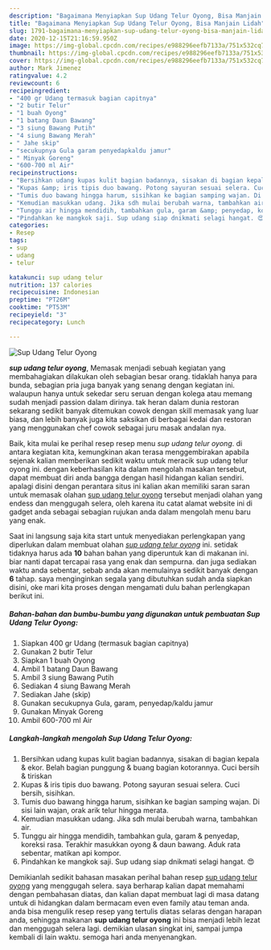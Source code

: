 ```yaml
---
description: "Bagaimana Menyiapkan Sup Udang Telur Oyong, Bisa Manjain Lidah"
title: "Bagaimana Menyiapkan Sup Udang Telur Oyong, Bisa Manjain Lidah"
slug: 1791-bagaimana-menyiapkan-sup-udang-telur-oyong-bisa-manjain-lidah
date: 2020-12-15T21:16:59.950Z
image: https://img-global.cpcdn.com/recipes/e988296eefb7133a/751x532cq70/sup-udang-telur-oyong-foto-resep-utama.jpg
thumbnail: https://img-global.cpcdn.com/recipes/e988296eefb7133a/751x532cq70/sup-udang-telur-oyong-foto-resep-utama.jpg
cover: https://img-global.cpcdn.com/recipes/e988296eefb7133a/751x532cq70/sup-udang-telur-oyong-foto-resep-utama.jpg
author: Mark Jimenez
ratingvalue: 4.2
reviewcount: 6
recipeingredient:
- "400 gr Udang termasuk bagian capitnya"
- "2 butir Telur"
- "1 buah Oyong"
- "1 batang Daun Bawang"
- "3 siung Bawang Putih"
- "4 siung Bawang Merah"
- " Jahe skip"
- "secukupnya Gula garam penyedapkaldu jamur"
- " Minyak Goreng"
- "600-700 ml Air"
recipeinstructions:
- "Bersihkan udang kupas kulit bagian badannya, sisakan di bagian kepala &amp; ekor. Belah bagian punggung &amp; buang bagian kotorannya. Cuci bersih &amp; tiriskan"
- "Kupas &amp; iris tipis duo bawang. Potong sayuran sesuai selera. Cuci bersih, sisihkan."
- "Tumis duo bawang hingga harum, sisihkan ke bagian samping wajan. Di sisi lain wajan, orak arik telur hingga merata."
- "Kemudian masukkan udang. Jika sdh mulai berubah warna, tambahkan air."
- "Tunggu air hingga mendidih, tambahkan gula, garam &amp; penyedap, koreksi rasa. Terakhir masukkan oyong &amp; daun bawang. Aduk rata sebentar, matikan api kompor."
- "Pindahkan ke mangkok saji. Sup udang siap dnikmati selagi hangat. 😍"
categories:
- Resep
tags:
- sup
- udang
- telur

katakunci: sup udang telur 
nutrition: 137 calories
recipecuisine: Indonesian
preptime: "PT26M"
cooktime: "PT53M"
recipeyield: "3"
recipecategory: Lunch

---
```



![Sup Udang Telur Oyong](https://img-global.cpcdn.com/recipes/e988296eefb7133a/751x532cq70/sup-udang-telur-oyong-foto-resep-utama.jpg)

<b><i>sup udang telur oyong</i></b>, Memasak menjadi sebuah kegiatan yang membahagiakan dilakukan oleh sebagian besar orang. tidaklah hanya para bunda, sebagian pria juga banyak yang senang dengan kegiatan ini. walaupun hanya untuk sekedar seru seruan dengan kolega atau memang sudah menjadi passion dalam dirinya. tak heran dalam dunia restoran sekarang sedikit banyak ditemukan cowok dengan skill memasak yang luar biasa, dan lebih banyak juga kita saksikan di berbagai kedai dan restoran yang menggunakan chef cowok sebagai juru masak andalan nya.

Baik, kita mulai ke perihal resep resep menu <i>sup udang telur oyong</i>. di antara kegiatan kita, kemungkinan akan terasa menggembirakan apabila sejenak kalian memberikan sedikit waktu untuk meracik sup udang telur oyong ini. dengan keberhasilan kita dalam mengolah masakan tersebut, dapat membuat diri anda bangga dengan hasil hidangan kalian sendiri. apalagi disini dengan perantara situs ini kalian akan memiliki saran saran untuk memasak olahan <u>sup udang telur oyong</u> tersebut menjadi olahan yang endess dan menggugah selera, oleh karena itu catat alamat website ini di gadget anda sebagai sebagian rujukan anda dalam mengolah menu baru yang enak.




Saat ini langsung saja kita start untuk menyediakan perlengkapan yang diperlukan dalam membuat olahan <u><i>sup udang telur oyong</i></u> ini. setidak tidaknya harus ada <b>10</b> bahan bahan yang diperuntuk kan di makanan ini. biar nanti dapat tercapai rasa yang enak dan sempurna. dan juga sediakan waktu anda sebentar, sebab anda akan memulainya sedikit banyak dengan <b>6</b> tahap. saya menginginkan segala yang dibutuhkan sudah anda siapkan disini, oke mari kita proses dengan mengamati dulu bahan perlengkapan berikut ini.

<!--inarticleads1-->

##### Bahan-bahan dan bumbu-bumbu yang digunakan untuk pembuatan Sup Udang Telur Oyong:

1. Siapkan 400 gr Udang (termasuk bagian capitnya)
1. Gunakan 2 butir Telur
1. Siapkan 1 buah Oyong
1. Ambil 1 batang Daun Bawang
1. Ambil 3 siung Bawang Putih
1. Sediakan 4 siung Bawang Merah
1. Sediakan  Jahe (skip)
1. Gunakan secukupnya Gula, garam, penyedap/kaldu jamur
1. Gunakan  Minyak Goreng
1. Ambil 600-700 ml Air




<!--inarticleads2-->

##### Langkah-langkah mengolah Sup Udang Telur Oyong:

1. Bersihkan udang kupas kulit bagian badannya, sisakan di bagian kepala &amp; ekor. Belah bagian punggung &amp; buang bagian kotorannya. Cuci bersih &amp; tiriskan
1. Kupas &amp; iris tipis duo bawang. Potong sayuran sesuai selera. Cuci bersih, sisihkan.
1. Tumis duo bawang hingga harum, sisihkan ke bagian samping wajan. Di sisi lain wajan, orak arik telur hingga merata.
1. Kemudian masukkan udang. Jika sdh mulai berubah warna, tambahkan air.
1. Tunggu air hingga mendidih, tambahkan gula, garam &amp; penyedap, koreksi rasa. Terakhir masukkan oyong &amp; daun bawang. Aduk rata sebentar, matikan api kompor.
1. Pindahkan ke mangkok saji. Sup udang siap dnikmati selagi hangat. 😍




Demikianlah sedikit bahasan masakan perihal bahan resep <u>sup udang telur oyong</u> yang menggugah selera. saya berharap kalian dapat memahami dengan pembahasan diatas, dan kalian dapat membuat lagi di masa datang untuk di hidangkan dalam bermacam even even family atau teman anda. anda bisa mengulik resep resep yang tertulis diatas selaras dengan harapan anda, sehingga makanan <b>sup udang telur oyong</b> ini bisa menjadi lebih lezat dan menggugah selera lagi. demikian ulasan singkat ini, sampai jumpa kembali di lain waktu. semoga hari anda menyenangkan.
